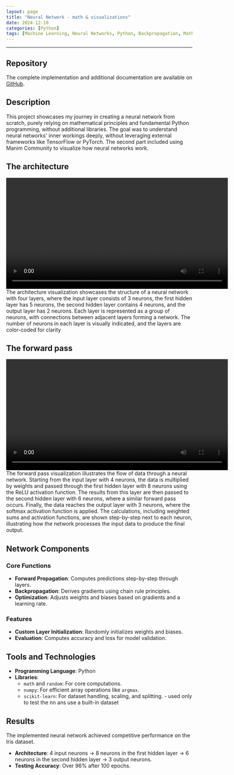 ```yaml
---
layout: page  
title: "Neural Network - math & visualizations"
date: 2024-12-10  
categories: [Python]  
tags: [Machine Learning, Neural Networks, Python, Backpropagation, Math, Visualizations, Manim]  
---
```


---

## Repository
The complete implementation and additional documentation are available on [GitHub](https://github.com/sarawaniolka/Neural_Networks_Math).

## Description
This project showcases my journey in creating a neural network from scratch, purely relying on mathematical principles and fundamental Python programming, without additional libraries. The goal was to understand neural networks' inner workings deeply, without leveraging external frameworks like TensorFlow or PyTorch.
The second part included using Manim Community to visualize how neural networks work.


## The architecture
<video width="600" controls>
  <source src="https://github.com/sarawaniolka/Neural_Networks_Math/blob/master/media/videos/manim_visualizations/1080p60/ArchitectureVisualization.mp4?raw=true" type="video/mp4">
  Your browser does not support the video tag.
</video>
The architecture visualization showcases the structure of a neural network with four layers, where the input layer consists of 3 neurons, the first hidden layer has 5 neurons, the second hidden layer contains 4 neurons, and the output layer has 2 neurons. Each layer is represented as a group of neurons, with connections between adjacent layers forming a network. The number of neurons in each layer is visually indicated, and the layers are color-coded for clarity

## The forward pass
<video width="600" controls>
  <source src="https://github.com/sarawaniolka/Neural_Networks_Math/blob/master/media/videos/manim_visualizations/1080p60/ForwardPassVisualization.mp4?raw=true" type="video/mp4">
  Your browser does not support the video tag.
</video>
The forward pass visualization illustrates the flow of data through a neural network. Starting from the input layer with 4 neurons, the data is multiplied by weights and passed through the first hidden layer with 8 neurons using the ReLU activation function. The results from this layer are then passed to the second hidden layer with 6 neurons, where a similar forward pass occurs. Finally, the data reaches the output layer with 3 neurons, where the softmax activation function is applied. The calculations, including weighted sums and activation functions, are shown step-by-step next to each neuron, illustrating how the network processes the input data to produce the final output.



## Network Components  
### Core Functions  
- **Forward Propagation**: Computes predictions step-by-step through layers.  
- **Backpropagation**: Derives gradients using chain rule principles.  
- **Optimization**: Adjusts weights and biases based on gradients and a learning rate.  

### Features  
- **Custom Layer Initialization**: Randomly initializes weights and biases.  
- **Evaluation**: Computes accuracy and loss for model validation.  


## Tools and Technologies  
- **Programming Language**: Python  
- **Libraries**:  
  - `math` and `random`: For core computations.  
  - `numpy`: For efficient array operations like `argmax`.  
  - `scikit-learn`: For dataset handling, scaling, and splitting.  - used only to test the nn ans use a built-in dataset


## Results  
The implemented neural network achieved competitive performance on the Iris dataset.  

- **Architecture**: 4 input neurons → 8 neurons in the first hidden layer → 6 neurons in the second hidden layer → 3 output neurons.  
- **Testing Accuracy**: Over 96% after 100 epochs.  


